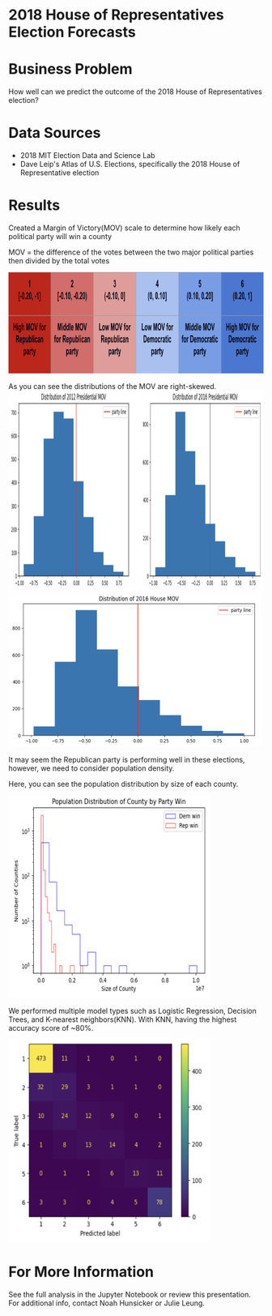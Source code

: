 # 2018 House of Representatives Election Forecasts 

# Business Problem
How well can we predict the outcome of the 2018 House of Representatives election?

# Data Sources
- 2018 MIT Election Data and Science Lab
- Dave Leip's Atlas of U.S. Elections, specifically the 2018 House of Representative election 

# Results
Created a Margin of Victory(MOV) scale to determine how likely each political party will win a county 

MOV = the difference of the votes between the two major political parties then divided by the total votes

<img src='images/mov_scale.png' width='600' height='200'>

As you can see the distributions of the MOV are right-skewed. 
<img src='images/pres_mov.png' width='800' height='400'>
<img src='images/house_mov.png' width='500' height='300'>

It may seem the Republican party is performing well in these elections, however, we need to consider population density.

Here, you can see the population distribution by size of each county.

<img src='images/pop.png' width='400' height='400'>

We performed multiple model types such as Logistic Regression, Decision Trees, and K-nearest neighbors(KNN). 
With KNN, having the highest accuracy score of ~80%.

<img src='images/confusion_matrix.png' width='400' height='400'>


# For More Information
See the full analysis in the Jupyter Notebook or review this presentation. For additional info, contact Noah Hunsicker or Julie Leung.
